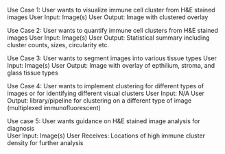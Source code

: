 Use Case 1: User wants to visualize immune cell cluster from H&E stained images
User Input: Image(s)
User Output: Image with clustered overlay
  
  
Use Case 2: User wants to quantify immune cell clusters from H&E stained images
User Input: Image(s)
User Output: Statistical summary including cluster counts, sizes, circularity etc. 
  
  
Use Case 3: User wants to segment images into various tissue types
User Input: Image(s)
User Output: Image with overlay of epthilium, stroma, and glass tissue types
  
  
Use Case 4: User wants to implement clustering for different types of images or for identifying different visual clusters
User Input: N/A 
User Output: library/pipeline for clustering on a different type of image (multiplexed immunofluorescent)  
  
  
Use case 5: User wants guidance on H&E stained image analysis for diagnosis  
User Input: Image(s)
User Receives: Locations of high immune cluster density for further analysis   
